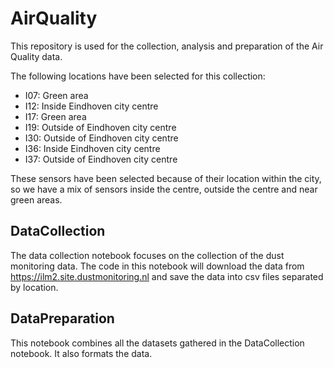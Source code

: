 # AirQuality
This repository is used for the collection, analysis and preparation of the Air Quality data. 

The following locations have been selected for this collection:
* I07: Green area
* I12: Inside Eindhoven city centre
* I17: Green area
* I19: Outside of Eindhoven city centre
* I30: Outside of Eindhoven city centre
* I36: Inside Eindhoven city centre
* I37: Outside of Eindhoven city centre

These sensors have been selected because of their location within the city, so we have a mix of sensors inside the centre, outside the centre and near green areas.

## DataCollection
The data collection notebook focuses on the collection of the dust monitoring data. The code in this notebook will download the data from https://ilm2.site.dustmonitoring.nl and save the data into csv files separated by location. 

## DataPreparation
This notebook combines all the datasets gathered in the DataCollection notebook. It also formats the data.
